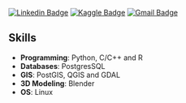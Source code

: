 [![Linkedin Badge](https://img.shields.io/badge/-Lucas%20Hernandes-0e76a8?style=flat-square&logo=Linkedin&logoColor=white&textColor=white&link=https://www.linkedin.com/in/lhnds)](https://www.linkedin.com/in/lhnds/)
[![Kaggle Badge](https://img.shields.io/badge/-Lucas%20Hernandes-55ACEE?style=flat-square&logo=Kaggle&logoColor=white&textColor=white&link=https://www.kaggle.com/lhnds97)](https://www.kaggle.com/lhnds97)
[![Gmail Badge](https://img.shields.io/badge/-lucashnds@gmail.com-D44638?style=flat-square&logo=Gmail&logoColor=white&textcolor=white&link=mailto:lucashnds@gmail.com)](mailto:lucashnds@gmail.com)


## Skills
- __Programming__: Python, C/C++ and R
- __Databases__: PostgresSQL
- __GIS__: PostGIS, QGIS and GDAL
- __3D Modeling__: Blender
- __OS__: Linux
